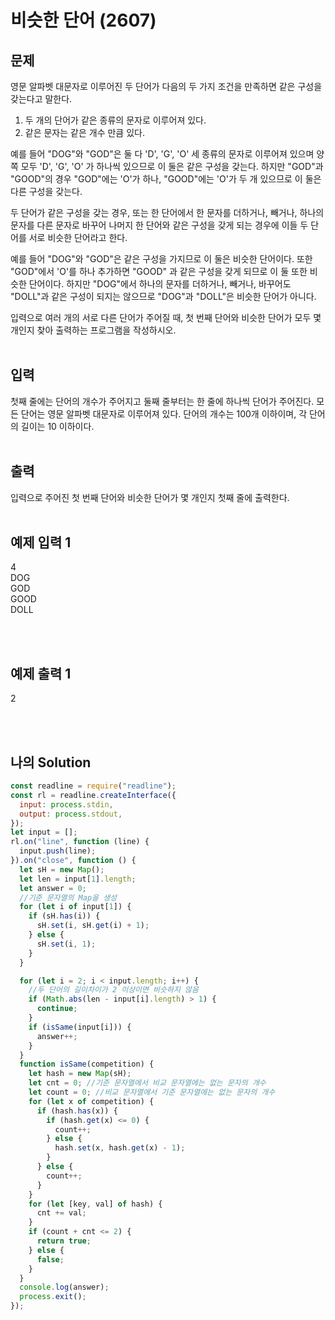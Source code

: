 # 비슷한 단어 (2607)

## 문제

영문 알파벳 대문자로 이루어진 두 단어가 다음의 두 가지 조건을 만족하면 같은 구성을 갖는다고 말한다.

1. 두 개의 단어가 같은 종류의 문자로 이루어져 있다.
2. 같은 문자는 같은 개수 만큼 있다.

예를 들어 "DOG"와 "GOD"은 둘 다 'D', 'G', 'O' 세 종류의 문자로 이루어져 있으며 양쪽 모두 'D', 'G', 'O' 가 하나씩 있으므로 이 둘은 같은 구성을 갖는다. 하지만 "GOD"과 "GOOD"의 경우 "GOD"에는 'O'가 하나, "GOOD"에는 'O'가 두 개 있으므로 이 둘은 다른 구성을 갖는다.

두 단어가 같은 구성을 갖는 경우, 또는 한 단어에서 한 문자를 더하거나, 빼거나, 하나의 문자를 다른 문자로 바꾸어 나머지 한 단어와 같은 구성을 갖게 되는 경우에 이들 두 단어를 서로 비슷한 단어라고 한다.

예를 들어 "DOG"와 "GOD"은 같은 구성을 가지므로 이 둘은 비슷한 단어이다. 또한 "GOD"에서 'O'를 하나 추가하면 "GOOD" 과 같은 구성을 갖게 되므로 이 둘 또한 비슷한 단어이다. 하지만 "DOG"에서 하나의 문자를 더하거나, 빼거나, 바꾸어도 "DOLL"과 같은 구성이 되지는 않으므로 "DOG"과 "DOLL"은 비슷한 단어가 아니다.

입력으로 여러 개의 서로 다른 단어가 주어질 때, 첫 번째 단어와 비슷한 단어가 모두 몇 개인지 찾아 출력하는 프로그램을 작성하시오.
<br/>
<br/>

## 입력

첫째 줄에는 단어의 개수가 주어지고 둘째 줄부터는 한 줄에 하나씩 단어가 주어진다. 모든 단어는 영문 알파벳 대문자로 이루어져 있다. 단어의 개수는 100개 이하이며, 각 단어의 길이는 10 이하이다.
<br/>
<br/>

## 출력

입력으로 주어진 첫 번째 단어와 비슷한 단어가 몇 개인지 첫째 줄에 출력한다.
<br/>
<br/>

## 예제 입력 1

4<br/>
DOG<br/>
GOD<br/>
GOOD<br/>
DOLL

<br/>
<br/>

## 예제 출력 1

2

<br/>
<br/>

## 나의 Solution

```javascript
const readline = require("readline");
const rl = readline.createInterface({
  input: process.stdin,
  output: process.stdout,
});
let input = [];
rl.on("line", function (line) {
  input.push(line);
}).on("close", function () {
  let sH = new Map();
  let len = input[1].length;
  let answer = 0;
  //기준 문자열의 Map을 생성
  for (let i of input[1]) {
    if (sH.has(i)) {
      sH.set(i, sH.get(i) + 1);
    } else {
      sH.set(i, 1);
    }
  }

  for (let i = 2; i < input.length; i++) {
    //두 단어의 길이차이가 2 이상이면 비슷하지 않음
    if (Math.abs(len - input[i].length) > 1) {
      continue;
    }
    if (isSame(input[i])) {
      answer++;
    }
  }
  function isSame(competition) {
    let hash = new Map(sH);
    let cnt = 0; //기준 문자열에서 비교 문자열에는 없는 문자의 개수
    let count = 0; //비교 문자열에서 기준 문자열에는 없는 문자의 개수
    for (let x of competition) {
      if (hash.has(x)) {
        if (hash.get(x) <= 0) {
          count++;
        } else {
          hash.set(x, hash.get(x) - 1);
        }
      } else {
        count++;
      }
    }
    for (let [key, val] of hash) {
      cnt += val;
    }
    if (count + cnt <= 2) {
      return true;
    } else {
      false;
    }
  }
  console.log(answer);
  process.exit();
});
```
